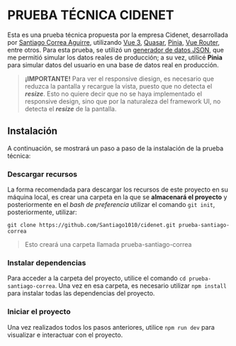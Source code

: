 # PRUEBA TÉCNICA CIDENET
Esta es una prueba técnica propuesta por la empresa Cidenet, desarrollada por [Santiago Correa Aguirre](https://github.com/Santiago1010 "Santiago Correa Aguirre"), utilizando [Vue 3](https://vuejs.org/ "Vue 3"), [Quasar](https://quasar.dev/ "Quasar"), [Pinia](https://pinia.vuejs.org/ "Pinia"), [Vue Router](https://router.vuejs.org/ "Vue Router"), entre otros. Para esta prueba, se utilizó un [generador de datos JSON](https://www.mockaroo.com/ "generador de datos JSON"), que me permitió simular los datos reales de producción; a su vez, utilicé **Pinia** para simular datos del usuario en una base de datos real en producción.

> **¡IMPORTANTE!** Para ver el responsive diesign, es necesario que reduzca la pantalla y recargue la vista, puesto que no detecta el ***resize***. Esto no quiere decir que no se haya implementado el responsive design, sino que por la naturaleza del framework UI, no detecta el ***resize*** de la pantalla.

## Instalación
A continuación, se mostrará un paso a paso de la instalación de la prueba técnica:

### Descargar recursos
La forma recomendada para descargar los recursos de este proyecto en su máquina local, es crear una carpeta en la que se **almacenará el proyecto** y posteriormente en el *bash de preferencia* utilizar el comando `git init`,  posteriormente, utilizar:

`git clone https://github.com/Santiago1010/cidenet.git prueba-santiago-correa`

>Esto creará una carpeta llamada prueba-santiago-correa

### Instalar dependencias
Para acceder a la carpeta del proyecto, utilice el comando `cd prueba-santiago-correa`. Una vez en esa carpeta, es necesario utilizar `npm install` para instalar todas las dependencias del proyecto.

### Iniciar el proyecto
Una vez realizados todos los pasos anteriores, utilice `npm run dev` para visualizar e interactuar con el proyecto.